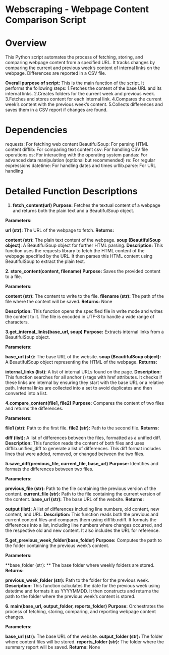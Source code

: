 # Webscraping - Webpage Content Comparison Script
# Overview
This Python script automates the process of fetching, storing, and comparing webpage content from a specified URL. It tracks changes by comparing the current and previous week’s content of internal links on the webpage. Differences are reported in a CSV file.


**Overall purpose of script:**
This is the main function of the script. It performs the following steps:
1.Fetches the content of the base URL and its internal links.
2.Creates folders for the current week and previous week.
3.Fetches and stores content for each internal link.
4.Compares the current week’s content with the previous week’s content.
5.Collects differences and saves them in a CSV report if changes are found.


# Dependencies
requests: For fetching web content
BeautifulSoup: For parsing HTML content
difflib: For comparing text content
csv: For handling CSV file operations
os: For interacting with the operating system
pandas: For advanced data manipulation (optional but recommended)
re: For regular expressions
datetime: For handling dates and times
urllib.parse: For URL handling

# Detailed Function Descriptions
1. **fetch_content(url)**
**Purpose:** Fetches the textual content of a webpage and returns both the plain text and a BeautifulSoup object.

**Parameters:**

**url (str):** The URL of the webpage to fetch.
**Returns:**

**content (str):** The plain text content of the webpage.
**soup (BeautifulSoup object)**: A BeautifulSoup object for further HTML parsing.
**Description:**
This function uses the requests library to fetch the HTML content of the webpage specified by the URL. It then parses this HTML content using BeautifulSoup to extract the plain text.

**2. store_content(content, filename)**
**Purpose:** Saves the provided content to a file.

**Parameters:**

**content (str):** The content to write to the file.
**filename (str):** The path of the file where the content will be saved.
**Returns:**
None

**Description:**
This function opens the specified file in write mode and writes the content to it. The file is encoded in UTF-8 to handle a wide range of characters.

**3.get_internal_links(base_url, soup)**
**Purpose:** Extracts internal links from a BeautifulSoup object.

**Parameters:**

**base_url (str):** The base URL of the website.
**soup (BeautifulSoup object):** A BeautifulSoup object representing the HTML of the webpage.
**Returns:**

**internal_links (list)**: A list of internal URLs found on the page.
**Description:**
This function searches for all anchor (<a>) tags with href attributes. It checks if these links are internal by ensuring they start with the base URL or a relative path. Internal links are collected into a set to avoid duplicates and then converted into a list.

**4.compare_content(file1, file2)**
**Purpose:** Compares the content of two files and returns the differences.

**Parameters:**

**file1 (str):** Path to the first file.
**file2 (str):** Path to the second file.
**Returns:**

**diff (list):** A list of differences between the files, formatted as a unified diff.
**Description:**
This function reads the content of both files and uses difflib.unified_diff to generate a list of differences. This diff format includes lines that were added, removed, or changed between the two files.

**5.save_diff(previous_file, current_file, base_url)**
**Purpose:** Identifies and formats the differences between two files.

**Parameters:**

**previous_file (str):** Path to the file containing the previous version of the content.
**current_file (str):** Path to the file containing the current version of the content.
**base_url (str):** The base URL of the website.
**Returns:**

**output (list):** A list of differences including line numbers, old content, new content, and URL.
**Description:**
This function reads both the previous and current content files and compares them using difflib.ndiff. It formats the differences into a list, including line numbers where changes occurred, and the respective old and new content. It also includes the URL for reference.

**5.get_previous_week_folder(base_folder)**
**Purpose:** Computes the path to the folder containing the previous week’s content.

**Parameters:**

**base_folder (str): ** The base folder where weekly folders are stored.
**Returns:**

**previous_week_folder (str):** Path to the folder for the previous week.
**Description:**
This function calculates the date for the previous week using datetime and formats it as YYYYMMDD. It then constructs and returns the path to the folder where the previous week’s content is stored.

**6. main(base_url, output_folder, reports_folder)**
**Purpose:** Orchestrates the process of fetching, storing, comparing, and reporting webpage content changes.

**Parameters:**

**base_url (str):** The base URL of the website.
**output_folder (str):** The folder where content files will be stored.
**reports_folder (str):** The folder where the summary report will be saved.
**Returns:**
None

